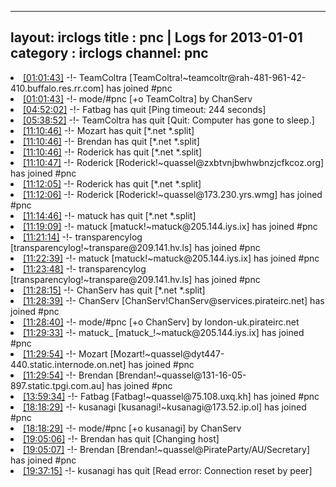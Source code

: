 
---
layout: irclogs
title : pnc | Logs for 2013-01-01
category : irclogs
channel: pnc
---
<li class="logitem"><a href="#01:01:43" name="01:01:43" class="time">[01:01:43]</a> -!- <span class="join">TeamColtra</span> [TeamColtra!~teamcoltr@rah-481-961-42-410.buffalo.res.rr.com] has joined #pnc </li>
<li class="logitem"><a href="#01:01:43" name="01:01:43" class="time">[01:01:43]</a> -!- mode/<span class="mode">#pnc</span> [+o TeamColtra] by ChanServ </li>
<li class="logitem"><a href="#04:52:02" name="04:52:02" class="time">[04:52:02]</a> -!- <span class="quit">Fatbag</span> has quit [Ping timeout: 244 seconds] </li>
<li class="logitem"><a href="#05:38:52" name="05:38:52" class="time">[05:38:52]</a> -!- <span class="quit">TeamColtra</span> has quit [Quit: Computer has gone to sleep.] </li>
<li class="logitem"><a href="#11:10:46" name="11:10:46" class="time">[11:10:46]</a> -!- <span class="quit">Mozart</span> has quit [*.net *.split] </li>
<li class="logitem"><a href="#11:10:46" name="11:10:46" class="time">[11:10:46]</a> -!- <span class="quit">Brendan</span> has quit [*.net *.split] </li>
<li class="logitem"><a href="#11:10:46" name="11:10:46" class="time">[11:10:46]</a> -!- <span class="quit">Roderick</span> has quit [*.net *.split] </li>
<li class="logitem"><a href="#11:10:47" name="11:10:47" class="time">[11:10:47]</a> -!- <span class="join">Roderick</span> [Roderick!~quassel@zxbtvnjbwhwbnzjcfkcoz.org] has joined #pnc </li>
<li class="logitem"><a href="#11:12:05" name="11:12:05" class="time">[11:12:05]</a> -!- <span class="quit">Roderick</span> has quit [*.net *.split] </li>
<li class="logitem"><a href="#11:12:06" name="11:12:06" class="time">[11:12:06]</a> -!- <span class="join">Roderick</span> [Roderick!~quassel@173.230.yrs.wmg] has joined #pnc </li>
<li class="logitem"><a href="#11:14:46" name="11:14:46" class="time">[11:14:46]</a> -!- <span class="quit">matuck</span> has quit [*.net *.split] </li>
<li class="logitem"><a href="#11:19:09" name="11:19:09" class="time">[11:19:09]</a> -!- <span class="join">matuck</span> [matuck!~matuck@205.144.iys.ix] has joined #pnc </li>
<li class="logitem"><a href="#11:21:14" name="11:21:14" class="time">[11:21:14]</a> -!- <span class="join">transparencylog</span> [transparencylog!~transpare@209.141.hv.ls] has joined #pnc </li>
<li class="logitem"><a href="#11:22:39" name="11:22:39" class="time">[11:22:39]</a> -!- <span class="join">matuck</span> [matuck!~matuck@205.144.iys.ix] has joined #pnc </li>
<li class="logitem"><a href="#11:23:48" name="11:23:48" class="time">[11:23:48]</a> -!- <span class="join">transparencylog</span> [transparencylog!~transpare@209.141.hv.ls] has joined #pnc </li>
<li class="logitem"><a href="#11:28:15" name="11:28:15" class="time">[11:28:15]</a> -!- <span class="quit">ChanServ</span> has quit [*.net *.split] </li>
<li class="logitem"><a href="#11:28:39" name="11:28:39" class="time">[11:28:39]</a> -!- <span class="join">ChanServ</span> [ChanServ!ChanServ@services.pirateirc.net] has joined #pnc </li>
<li class="logitem"><a href="#11:28:40" name="11:28:40" class="time">[11:28:40]</a> -!- mode/<span class="mode">#pnc</span> [+o ChanServ] by london-uk.pirateirc.net </li>
<li class="logitem"><a href="#11:29:33" name="11:29:33" class="time">[11:29:33]</a> -!- <span class="join">matuck_</span> [matuck_!~matuck@205.144.iys.ix] has joined #pnc </li>
<li class="logitem"><a href="#11:29:54" name="11:29:54" class="time">[11:29:54]</a> -!- <span class="join">Mozart</span> [Mozart!~quassel@dyt447-440.static.internode.on.net] has joined #pnc </li>
<li class="logitem"><a href="#11:29:54" name="11:29:54" class="time">[11:29:54]</a> -!- <span class="join">Brendan</span> [Brendan!~quassel@131-16-05-897.static.tpgi.com.au] has joined #pnc </li>
<li class="logitem"><a href="#13:59:34" name="13:59:34" class="time">[13:59:34]</a> -!- <span class="join">Fatbag</span> [Fatbag!~quassel@75.108.uxq.kh] has joined #pnc </li>
<li class="logitem"><a href="#18:18:29" name="18:18:29" class="time">[18:18:29]</a> -!- <span class="join">kusanagi</span> [kusanagi!~kusanagi@173.52.ip.ol] has joined #pnc </li>
<li class="logitem"><a href="#18:18:29" name="18:18:29" class="time">[18:18:29]</a> -!- mode/<span class="mode">#pnc</span> [+o kusanagi] by ChanServ </li>
<li class="logitem"><a href="#19:05:06" name="19:05:06" class="time">[19:05:06]</a> -!- <span class="quit">Brendan</span> has quit [Changing host] </li>
<li class="logitem"><a href="#19:05:07" name="19:05:07" class="time">[19:05:07]</a> -!- <span class="join">Brendan</span> [Brendan!~quassel@PirateParty/AU/Secretary] has joined #pnc </li>
<li class="logitem"><a href="#19:37:15" name="19:37:15" class="time">[19:37:15]</a> -!- <span class="quit">kusanagi</span> has quit [Read error: Connection reset by peer] </li>


